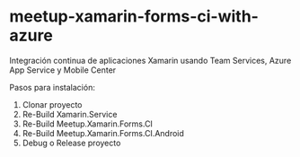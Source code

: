# meetup-xamarin-forms-ci-with-azure
 Integración continua de aplicaciones Xamarin usando Team Services, Azure App Service y Mobile Center 

Pasos para instalación:
1. Clonar proyecto
2. Re-Build Xamarin.Service
3. Re-Build Meetup.Xamarin.Forms.CI
4. Re-Build Meetup.Xamarin.Forms.CI.Android
5. Debug o Release proyecto
